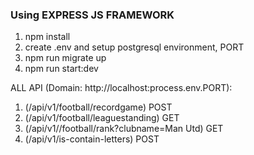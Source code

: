 ### Using EXPRESS JS FRAMEWORK

1. npm install
2. create .env and setup postgresql environment, PORT
3. npm run migrate up
4. npm run start:dev

ALL API (Domain: http://localhost:process.env.PORT):

1. (/api/v1/football/recordgame) POST
2. (/api/v1/football/leaguestanding) GET
3. (/api/v1//football/rank?clubname=Man Utd) GET
4. (/api/v1/is-contain-letters) POST
